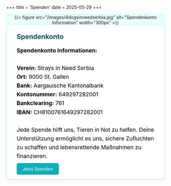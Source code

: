 +++
title = 'Spenden'
date = 2025-05-29
+++

<div class="centered-content single-flex" style="background-color:rgb(233, 254, 255); border: 1px solid rgb(180, 255, 255);">
  <div style="flex: 100%; text-align: center;">
    {{< figure src="/images/4dogsinneedserbia.jpg" alt="Spendenkonto Information" width="300px" >}}
  </div>

  <!-- Wrapper containing the donation account details -->
  <div class="news-text" style="flex: 2 1 400px; background-color: #ffffff; padding: 1.5rem 2rem; border-radius: 12px; box-shadow: 0 2px 10px rgba(0,0,0,0.1);">
    <h2 style="color:rgb(6, 85, 95); margin-top: 0;">Spendenkonto</h2>
    <p style="font-size: 1.1rem; line-height: 1.6; color: rgb(0, 0, 0);">
      <b>Spendenkonto Informationen:</b>
      <br><br>
      <strong>Verein:</strong> Strays in Need Serbia
      <br>
      <strong>Ort:</strong> 9000 St. Gallen
      <br>
      <strong>Bank:</strong> Aargauische Kantonalbank
      <br>
      <strong>Kontonummer:</strong> 649297282001
      <br>
      <strong>Bankclearing:</strong> 761
      <br>
      <strong>IBAN:</strong> CH8100761649297282001
      <br><br>
      Jede Spende hilft uns, Tieren in Not zu helfen. Deine Unterstützung ermöglicht es uns, sichere Zufluchten zu schaffen und lebensrettende Maßnahmen zu finanzieren.
    </p>
    <a class="cta-btn" href="https://donate.raisenow.io/cctmf?lng=de/" style="background-color:rgb(16, 174, 185); color: white; padding: 0.6rem 1.2rem; border-radius: 6px; text-decoration: none;">Jetzt Spenden</a>
  </div>
</div>
